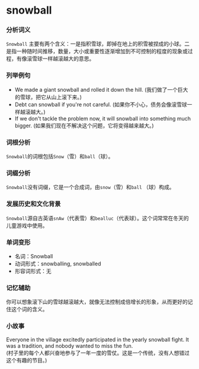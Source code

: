 # snowball

### 分析词义

  

`Snowball` 主要有两个含义：一是指积雪球，即掉在地上的积雪被捏成的小球。二是指一种随时间推移，数量，大小或重要性逐渐增加到不可控制的程度的现象或过程，有像滚雪球一样越滚越大的意思。

  

### 列举例句

  

*   We made a giant snowball and rolled it down the hill. (我们做了一个巨大的雪球，把它从山上滚下来。)
*   Debt can snowball if you're not careful. (如果你不小心，债务会像滚雪球一样越滚越大。)
*   If we don't tackle the problem now, it will snowball into something much bigger. (如果我们现在不解决这个问题，它将变得越来越大。)

  

### 词根分析

  

`Snowball`的词根包括`Snow`（雪）和`ball`（球）。

  

### 词缀分析

  

`Snowball`没有词缀，它是一个合成词，由`snow`（雪）和`ball` （球）构成。

  

### 发展历史和文化背景

  

`Snowball`源自古英语`snAw`（代表雪）和`bealluc`（代表球）。这个词常常在冬天的儿童游戏中使用。

  

### 单词变形

  

*   名词：Snowball
*   动词形式：snowballing, snowballed
*   形容词形式：无

  

### 记忆辅助

  

你可以想象滚下山的雪球越滚越大，就像无法控制成倍增长的形象，从而更好的记住这个词的含义。

  

### 小故事

  

Everyone in the village excitedly participated in the yearly snowball fight. It was a tradition, and nobody wanted to miss the fun.  
(村子里的每个人都兴奋地参与了一年一度的雪仗。这是一个传统，没有人想错过这个有趣的节目。)
